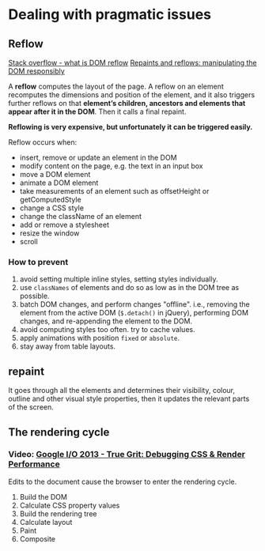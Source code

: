# Dealing with pragmatic issues

## Reflow
[Stack overflow - what is DOM reflow](http://stackoverflow.com/questions/27637184/what-is-dom-reflow)
[Repaints and reflows: manipulating the DOM responsibly](http://blog.letitialew.com/post/30425074101/repaints-and-reflows-manipulating-the-dom)

A **reflow** computes the layout of the page. A reflow on an element recomputes the dimensions and position of the element, and it also triggers further reflows on that **element’s children, ancestors and elements that appear after it in the DOM**. Then it calls a final repaint. 

**Reflowing is very expensive, but unfortunately it can be triggered easily.**

Reflow occurs when:
- insert, remove or update an element in the DOM
- modify content on the page, e.g. the text in an input box
- move a DOM element
- animate a DOM element
- take measurements of an element such as offsetHeight or getComputedStyle
- change a CSS style
- change the className of an element
- add or remove a stylesheet
- resize the window
- scroll

### How to prevent
1. avoid setting multiple inline styles, setting styles individually.
2. use `classNames` of elements and do so as low as in the DOM tree as possible.
3. batch DOM changes, and perform changes "offline". i.e., removing the element from the active DOM (`$.detach()` in jQuery), performing DOM changes, and re-appending the element to the DOM.
4. avoid computing styles too often. try to cache values.
5. apply animations with position `fixed` or `absolute`.
6. stay away from table layouts.

## repaint
It goes through all the elements and determines their visibility, colour, outline and other visual style properties, then it updates the relevant parts of the screen.

## The rendering cycle
### Video: [Google I/O 2013 - True Grit: Debugging CSS & Render Performance](https://www.youtube.com/watch?v=gqc88qWuiI4)

Edits to the document cause the browser to enter the rendering cycle.

1. Build the DOM
2. Calculate CSS property values
3. Build the rendering tree
4. Calculate layout
5. Paint
6. Composite

